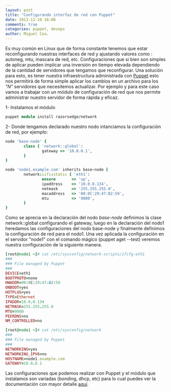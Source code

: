 ```yaml
---
layout: post
title: "Configurando interfaz de red con Puppet"
date: 2013-12-10 16:08
comments: true
categories: puppet, devops
author: Miguel Coa.
---
```

Es muy común en Linux que de forma constante tenemos que estar reconfigurando nuestras interfaces de red y ajustando valores como : autoneg, mtu, mascara de red, etc. Configuraciones que si bien son simples de aplicar pueden implicar una inversión en tiempo elevada dependiendo de la cantidad de servidores que tengamos que reconfigurar. Una solución para esto, es tener nuestra infraestructura administrada con [Puppet](http://puppetlabs.com/) esto nos permitirá de forma simple aplicar los cambios en un archivo para los <i>"N"</i> servidores que necesitemos actualizar. 
Por ejemplo y para este caso vamos a trabajar con un módulo de configuración de red que nos permite administrar nuestro servidor de forma rápida y eficaz.  

1- Instalamos el módulo
```ruby
puppet module install razorsedge/network
```
2- Donde tengamos declarado nuestro nodo intanciamos la configuración de red, por ejemplo:

```ruby
node 'base-node' {
        class { 'network::global':
                gateway => '10.0.0.1',
        }
}

node 'node1.example.com' inherits base-node {
        network::if::static { 'eth1':
                ensure       => 'up',
                ipaddress    => '10.0.0.134',
                netmask      => '255.255.255.0',
                macaddress   => '00:0C:29:47:B2:59',
                mtu          => '9000',
        }
}
```
Como se aprecia en la declaración del nodo <i>base-node</i> definimos la clase network::global configurando el gateway, luego en la declaración del nodo1 heredamos las configuraciones del nodo base-node y finalmente definimos la configuración de red para el nodo1. Una vez aplicada la configuración  en el servidor "node1" con el comando mágico (puppet aget --test) veremos nuestra configuración de la siguiente manera.

```ruby
[root@node1 ~]# cat /etc/sysconfig/network-scripts/ifcfg-eth1
###
### File managed by Puppet
###
DEVICE=eth1
BOOTPROTO=none
HWADDR=00:0C:29:47:B2:59
ONBOOT=yes
HOTPLUG=yes
TYPE=Ethernet
IPADDR=10.0.0.134
NETMASK=255.255.255.0
MTU=9000
PEERDNS=no
NM_CONTROLLED=no

[root@node1 ~]# cat /etc/sysconfig/network
###
### File managed by Puppet
###
NETWORKING=yes
NETWORKING_IPV6=no
HOSTNAME=node1.example.com
GATEWAY=10.0.0.1

```
Las configuraciones que podemos realizar con Puppet y el módulo que instalamos son variadas (bonding, dhcp, etc) para lo cual puedes ver la documentación con mayor detalle [aquí](https://forge.puppetlabs.com/razorsedge/network). 


